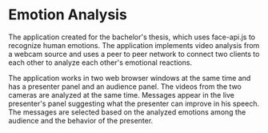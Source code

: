 # Emotion Analysis

The application created for the bachelor's thesis, which uses face-api.js to recognize human emotions. The application implements video analysis from a webcam source and uses a peer to peer network to connect two clients to each other to analyze each other's emotional reactions.

The application works in two web browser windows at the same time and has a presenter panel and an audience panel. The videos from the two cameras are analyzed at the same time. Messages appear in the live presenter's panel suggesting what the presenter can improve in his speech. The messages are selected based on the analyzed emotions among the audience and the behavior of the presenter.
